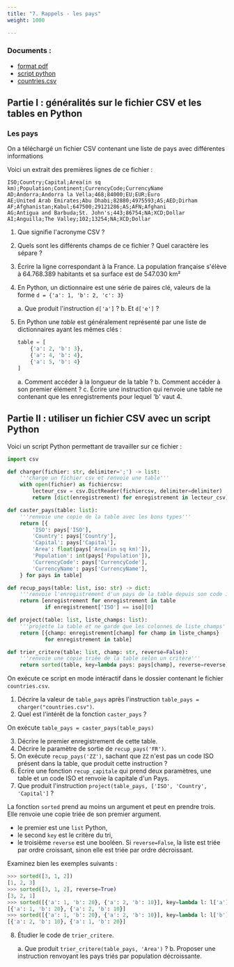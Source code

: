 ```yaml
---
title: "7. Rappels - les pays"
weight: 1000

---
```


### Documents :

* [format pdf](/uploads/docsnsi/table_csv/pays/td_pays.pdf)
* [script python](/uploads/docsnsi/table_csv/pays/pays.py)
* [countries.csv](/uploads/docsnsi/table_csv/pays/countries.csv)

## Partie I : généralités sur le fichier CSV et les tables en Python

### Les pays

On a téléchargé un fichier CSV contenant une liste de pays avec différentes
informations

Voici un extrait des premières lignes de ce fichier :

```csv
ISO;Country;Capital;Area(in sq km);Population;Continent;CurrencyCode;CurrencyName
AD;Andorra;Andorra la Vella;468;84000;EU;EUR;Euro
AE;United Arab Emirates;Abu Dhabi;82880;4975593;AS;AED;Dirham
AF;Afghanistan;Kabul;647500;29121286;AS;AFN;Afghani
AG;Antigua and Barbuda;St. John's;443;86754;NA;XCD;Dollar
AI;Anguilla;The Valley;102;13254;NA;XCD;Dollar
```

1. Que signifie l'acronyme CSV ?
2. Quels sont les différents champs de ce fichier ? Quel caractère les sépare ?
3. Écrire la ligne correspondant à la France. La population française s'élève à
    64.768.389 habitants et sa surface est de 547.030 km²

4. En Python, un dictionnaire est une série de paires clé, valeurs de la forme
    `d = {'a': 1, 'b': 2, 'c': 3}`

    a. Que produit l'instruction `d['a']` ?
    b. Et `d['e']` ?

5. En Python une _table_ est généralement représenté par une liste de
    dictionnaires ayant les mêmes clés :

    ```python
    table = [
        {'a': 2, 'b': 3},
        {'a': 4, 'b': 4},
        {'a': 5, 'b': 4}        
    ]
    ```

    a. Comment accéder à la longueur de la table ?
    b. Comment accéder à son premier élément ?
    c. Écrire une instruction qui renvoie une table ne contenant que les
        enregistrements pour lequel 'b' vaut 4.

## Partie II : utiliser un fichier CSV avec un script Python


Voici un script Python permettant de travailler sur ce fichier :





```python
import csv

def charger(fichier: str, delimiter=';') -> list:
    '''charge un fichier csv et renvoie une table'''
    with open(fichier) as fichiercsv:
        lecteur_csv = csv.DictReader(fichiercsv, delimiter=delimiter)
        return [dict(enregistrement) for enregistrement in lecteur_csv]

def caster_pays(table: list):
    '''renvoie une copie de la table avec les bons types'''
    return [{
        'ISO': pays['ISO'],
        'Country': pays['Country'],
        'Capital': pays['Capital'],
        'Area': float(pays['Area(in sq km)']),
        'Population': int(pays['Population']),
        'CurrencyCode': pays['CurrencyCode'],
        'CurrencyName': pays['CurrencyName'],
    } for pays in table]

def recup_pays(table: list, iso: str) -> dict:
    '''renvoie l'enregistrement d'un pays de la table depuis son code iso'''
    return [enregistrement for enregistrement in table
            if enregistrement['ISO'] == iso][0]

def project(table: list, liste_champs: list):
    '''projette la table et ne garde que les colonnes de liste_champs'''
    return [{champ: enregistrement[champ] for champ in liste_champs}
            for enregistrement in table]

def trier_critere(table: list, champ: str, reverse=False):
    '''renvoie une copie triée de la table selon un critère'''
    return sorted(table, key=lambda pays: pays[champ], reverse=reverse)
```

On exécute ce script en mode intéractif dans le dossier contenant le fichier
`countries.csv`.

1. Décrire la valeur de `table_pays` après l'instruction `table_pays = charger("countries.csv")`.
2. Quel est l'intérêt de la fonction `caster_pays` ? 

On exécute `table_pays = caster_pays(table_pays)`

3. Décrire le premier enregistrement de cette table.
4. Décrire le paramètre de sortie de `recup_pays('FR')`.
5. On exécute `recup_pays('ZZ')`, sachant que `ZZ` n'est pas un code ISO présent
    dans la table, que produit cette instruction ?
6. Écrire une fonction `recup_capitale` qui prend deux paramètres, une table et un code ISO
    et renvoie la capitale d'un Pays.
7. Que produit l'instruction `project(table_pays, ['ISO', 'Country', 'Capital']` ?

La fonction `sorted` prend au moins un argument et peut en prendre trois.
Elle renvoie une copie triée de son premier argument.

* le premier est une `list` Python,
* le second `key` est le critère du tri,
* le troisième `reverse` est une booléen. Si `reverse=False`, la liste est
    triée par ordre croissant, sinon elle est triée par ordre décroissant.

Examinez bien les exemples suivants :

```python
>>> sorted([3, 1, 2])
[1, 2, 3]
>>> sorted([3, 1, 2], reverse=True)
[3, 2, 1]
>>> sorted([{'a': 1, 'b': 20}, {'a': 2, 'b': 10}], key=lambda l: l['a'])
[{'a': 1, 'b': 20}, {'a': 2, 'b': 10}]
>>> sorted([{'a': 1, 'b': 20}, {'a': 2, 'b': 10}], key=lambda l: l['b'])
[{'a': 2, 'b': 10}, {'a': 1, 'b': 20}]
```

8. Étudier le code de `trier_critere`.

    a. Que produit `trier_critere(table_pays, 'Area')` ?
    b. Proposer une instruction renvoyant les pays triés par population décroissante.
    

